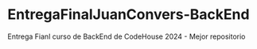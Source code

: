 # EntregaFinalJuanConvers-BackEnd
Entrega Fianl curso de BackEnd de CodeHouse 2024 - Mejor repositorio
